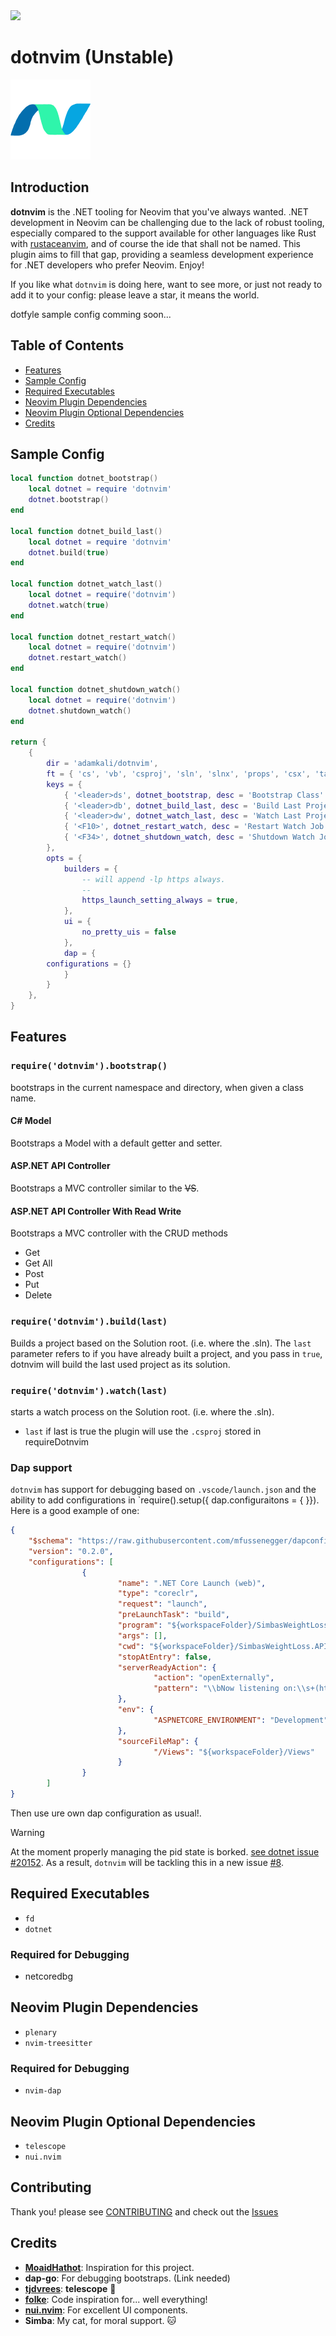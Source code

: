 <a href="https://dotfyle.com/plugins/adamkali/dotnvim">
	<img src="https://dotfyle.com/plugins/adamkali/dotnvim/shield?style=for-the-badge" />
</a>

# dotnvim (Unstable)

<a href="url"><img src="https://github.com/adamkali/dotnvim/blob/main/assets/DotNvim.png" height="128" width="128" ></a>


## Introduction

**dotnvim** is the .NET tooling for Neovim that you've always wanted. .NET development in Neovim can be challenging due to the lack of robust tooling, especially compared to the support available for other languages like Rust with [rustaceanvim](https://github.com/mrcjkb/rustaceanvim), and of course the ide that shall not be named. This plugin aims to fill that gap, providing a seamless development experience for .NET developers who prefer Neovim. Enjoy!

If you like what `dotnvim` is doing here, want to see more, or just not ready to add it to your config: please leave a star, it means the world. 

dotfyle sample config comming soon...

## Table of Contents

- [Features](#features)
- [Sample Config](#sample-config)
- [Required Executables](#required-executables)
- [Neovim Plugin Dependencies](#neovim-plugin-dependencies)
- [Neovim Plugin Optional Dependencies](#neovim-plugin-optional-dependencies)
- [Credits](#credits)

## Sample Config

```lua
local function dotnet_bootstrap()
    local dotnet = require 'dotnvim'
    dotnet.bootstrap()
end

local function dotnet_build_last()
    local dotnet = require 'dotnvim'
    dotnet.build(true)
end

local function dotnet_watch_last()
    local dotnet = require('dotnvim')
    dotnet.watch(true)
end

local function dotnet_restart_watch()
    local dotnet = require('dotnvim')
    dotnet.restart_watch()
end

local function dotnet_shutdown_watch()
    local dotnet = require('dotnvim')
    dotnet.shutdown_watch()
end

return {
    {
        dir = 'adamkali/dotnvim',
        ft = { 'cs', 'vb', 'csproj', 'sln', 'slnx', 'props', 'csx', 'targets' },
        keys = {
            { '<leader>ds', dotnet_bootstrap, desc = 'Bootstrap Class' },
            { '<leader>db', dotnet_build_last, desc = 'Build Last Project' },
            { '<leader>dw', dotnet_watch_last, desc = 'Watch Last Project' },
            { '<F10>', dotnet_restart_watch, desc = 'Restart Watch Job'},
            { '<F34>', dotnet_shutdown_watch, desc = 'Shutdown Watch Job'}
        },
        opts = {
            builders = {
                -- will append -lp https always.
                -- 
                https_launch_setting_always = true,
            },
            ui = {
                no_pretty_uis = false
            },
            dap = {
		configurations = {}
            }
        }
    },
}
```

## Features

### `require('dotnvim').bootstrap()`
bootstraps in the current namespace and directory, when given a class name. 

#### C# Model 
Bootstraps a Model with a default getter and setter.

#### ASP.NET API Controller
Bootstraps a MVC controller similar to the ~~VS~~.


#### ASP.NET API Controller With Read Write
Bootstraps a MVC controller with the CRUD methods 
- Get 
- Get All 
- Post 
- Put 
- Delete

### `require('dotnvim').build(last)`
Builds a project based on the Solution root. (i.e. where the .sln). The `last` parameter refers to if you have already built a project, and you pass in `true`, dotnvim will build the last used project as its solution.

### `require('dotnvim').watch(last)`
starts a watch process on the Solution root. (i.e. where the .sln).

- `last` if last is true the plugin will use the `.csproj` stored in requireDotnvim

### Dap support 
`dotnvim` has support for debugging based on `.vscode/launch.json` and the ability to add configurations in `require().setup({ dap.configuraitons = { <HERE> }}). Here is a good example of one:
```json
{
    "$schema": "https://raw.githubusercontent.com/mfussenegger/dapconfig-schema/master/dapconfig-schema.json",
    "version": "0.2.0",
    "configurations": [
                {
                        "name": ".NET Core Launch (web)",
                        "type": "coreclr",
                        "request": "launch",
                        "preLaunchTask": "build",
                        "program": "${workspaceFolder}/SimbasWeightLoss.API/bin/Debug/net6.0/SimbasWeightLoss.API.dll",
                        "args": [],
                        "cwd": "${workspaceFolder}/SimbasWeightLoss.API",
                        "stopAtEntry": false,
                        "serverReadyAction": {
                                "action": "openExternally",
                                "pattern": "\\bNow listening on:\\s+(https?://\\S+)"
                        },
                        "env": {
                                "ASPNETCORE_ENVIRONMENT": "Development"
                        },
                        "sourceFileMap": {
                                "/Views": "${workspaceFolder}/Views"
                        }
                }
        ]
}
```

Then use ure own dap configuration as usual!.

> [!WARNING]
> At the moment properly managing the pid state is borked. [see dotnet issue #20152](https://github.com/dotnet/aspnetcore/issues/20152). As a result, `dotnvim` will be tackling this in a new issue [#8](https://github.com/adamkali/dotnvim/issues/8).


## Required Executables

- `fd`
- `dotnet`

### Required for Debugging
- netcoredbg

## Neovim Plugin Dependencies

- `plenary`
- `nvim-treesitter`

### Required for Debugging
- `nvim-dap`

## Neovim Plugin Optional Dependencies

- `telescope`
- `nui.nvim`

## Contributing 
Thank you! please see [CONTRIBUTING](https://github.com/adamkali/dotnvim/blob/main/CONTRIBUTING.md) and check out the [Issues](https://github.com/adamkali/dotnvim/issues)

## Credits

- **[MoaidHathot](https://github.com/MoaidHathot/dotnet.nvim)**: Inspiration for this project.
- **dap-go**: For debugging bootstraps. (Link needed)
- **[tjdvrees](https://github.com/nvim-telescope/telescope.nvim)**: __telescope__ 🔭
- **[folke](https://github.com/folke)**: Code inspiration for... well everything!
- **[nui.nvim](https://github.com/MunifTanjim/nui.nvim)**: For excellent UI components.
- **Simba**: My cat, for moral support. 🐱

